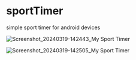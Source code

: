 # sportTimer
simple sport timer for android devices  

![Screenshot_20240319-142443_My Sport Timer](https://github.com/sadegh15khedry/sportTimer/assets/90490848/b11c2e74-68ff-4788-bf9d-9e27d2e6f415)  

![Screenshot_20240319-142505_My Sport Timer](https://github.com/sadegh15khedry/sportTimer/assets/90490848/fcb68c2e-994d-4b26-b5d3-ee65fc857fab)
